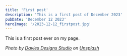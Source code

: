 ```yaml
---
title: 'First post'
description: 'This is a first post of December 2023'
pubDate: 'December 12 2023'
heroImage: '/2023-12-12_firstpost.jpg'
---
```

This is a first post ever on my page.

_Photo by <a href="https://unsplash.com/@davies_designs?utm_content=creditCopyText&utm_medium=referral&utm_source=unsplash">Davies Designs Studio</a> on <a href="https://unsplash.com/photos/red-and-green-round-fruits-D4VMcIUgXlg?utm_content=creditCopyText&utm_medium=referral&utm_source=unsplash">Unsplash</a>_